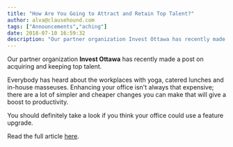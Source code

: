 ```yaml
---
title: "How Are You Going to Attract and Retain Top Talent?"
author: alva@clausehound.com
tags: ["Announcements","aching"]
date: 2018-07-10 16:59:32
description: "Our partner organization Invest Ottawa has recently made a post on acquiring and keeping top talent."
---
```




Our partner organization **Invest Ottawa** has recently made a post on acquiring and keeping top talent.

Everybody has heard about the workplaces with yoga, catered lunches and in-house masseuses. Enhancing your office isn't always that expensive; there are a lot of simpler and cheaper changes you can make that will give a boost to productivity.

You should definitely take a look if you think your office could use a feature upgrade.

Read the full article [here](https://www.investottawa.ca/blog/how-are-you-going-to-attract-and-retain-top-talent/).
